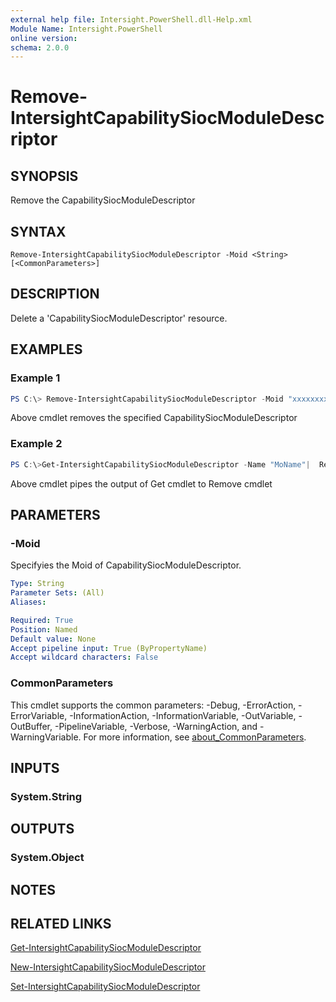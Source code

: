 ```yaml
---
external help file: Intersight.PowerShell.dll-Help.xml
Module Name: Intersight.PowerShell
online version:
schema: 2.0.0
---
```


# Remove-IntersightCapabilitySiocModuleDescriptor

## SYNOPSIS
Remove the CapabilitySiocModuleDescriptor

## SYNTAX

```
Remove-IntersightCapabilitySiocModuleDescriptor -Moid <String> [<CommonParameters>]
```

## DESCRIPTION
Delete a &apos;CapabilitySiocModuleDescriptor&apos; resource.

## EXAMPLES

### Example 1
```powershell
PS C:\> Remove-IntersightCapabilitySiocModuleDescriptor -Moid "xxxxxxxxxxxxxxxxxxxxxxxxxxx"
```
Above cmdlet removes the specified CapabilitySiocModuleDescriptor 

### Example 2
```powershell
PS C:\>Get-IntersightCapabilitySiocModuleDescriptor -Name "MoName"|  Remove-IntersightCapabilitySiocModuleDescriptor
```
Above cmdlet pipes the output of Get cmdlet to Remove cmdlet

## PARAMETERS

### -Moid
Specifyies the Moid of CapabilitySiocModuleDescriptor.

```yaml
Type: String
Parameter Sets: (All)
Aliases:

Required: True
Position: Named
Default value: None
Accept pipeline input: True (ByPropertyName)
Accept wildcard characters: False
```

### CommonParameters
This cmdlet supports the common parameters: -Debug, -ErrorAction, -ErrorVariable, -InformationAction, -InformationVariable, -OutVariable, -OutBuffer, -PipelineVariable, -Verbose, -WarningAction, and -WarningVariable. For more information, see [about_CommonParameters](http://go.microsoft.com/fwlink/?LinkID=113216).

## INPUTS

### System.String

## OUTPUTS

### System.Object
## NOTES

## RELATED LINKS

[Get-IntersightCapabilitySiocModuleDescriptor](./Get-IntersightCapabilitySiocModuleDescriptor.md)

[New-IntersightCapabilitySiocModuleDescriptor](./New-IntersightCapabilitySiocModuleDescriptor.md)

[Set-IntersightCapabilitySiocModuleDescriptor](./Set-IntersightCapabilitySiocModuleDescriptor.md)

